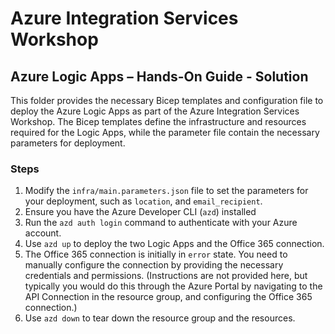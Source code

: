 # Azure Integration Services Workshop

## Azure Logic Apps – Hands-On Guide - Solution

This folder provides the necessary Bicep templates and configuration file to deploy the Azure Logic Apps as part of the Azure Integration Services Workshop. The Bicep templates define the infrastructure and resources required for the Logic Apps, while the parameter file contain the necessary parameters for deployment.

### Steps

1. Modify the `infra/main.parameters.json` file to set the parameters for your deployment, such as `location`, and `email_recipient`.
1. Ensure you have the Azure Developer CLI (`azd`) installed
1. Run the `azd auth login` command to authenticate with your Azure account.
1. Use `azd up` to deploy the two Logic Apps and the Office 365 connection.
1. The Office 365 connection is initially in `error` state. You need to manually configure the connection by providing the necessary credentials and permissions. (Instructions are not provided here, but typically you would do this through the Azure Portal by navigating to the API Connection in the resource group, and configuring the Office 365 connection.)
1. Use `azd down` to tear down the resource group and the resources.
